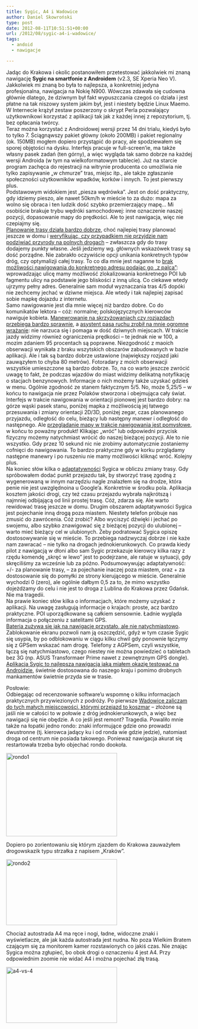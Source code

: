 ```yaml
---
title: Sygic, A4 i Wadowice
author: Daniel Skowroński
type: post
date: 2012-08-11T10:51:51+00:00
url: /2012/08/sygic-a4-i-wadowice/
tags:
  - andoid
  - nawigacje

---
```

Jadąc do Krakowa i okolic postanowiłem przetestować jakkolwiek mi znaną nawigację **Sygic na smartfonie z Androidem** (v2.3, SE Xperia Neo V). Jakkolwiek mi znaną bo była to najlepsza, a konkretniej jedyna profesjonalna, nawigacja na Nokię N900. Wówczas zdawała się cudowna głównie dlatego, że dziwnym był fakt wypuszczania czegoś co działa i jest płatne na tak niszowy system jakim był, jest i niestety będzie Linux Maemo. W Internecie krążył zestaw poszerzony o skrypt Perla pozwalający użytkownikowi korzystać z aplikacji tak jak z każdej innej z repozytorium, tj. bez opłacania twórcy.  
Teraz można korzystać z Androidowej wersji przez 14 dni trialu, kiedyś było to tylko 7. Ściągnąwszy pakiet główny (około 200MB) i pakiet regionalny (ok. 150MB) mogłem dopiero przystąpić do pracy, ale spodziewałem się sporej objętości na dysku. Interfejs pracuje w full-screen&#8217;ie, ma także własny pasek zadań (ten górny), a więc wygląda tak samo dobrze na każdej wersji Androida (w tym na wielkoformatowym tablecie). Już na starcie program zachęca do rejestracji na witrynie producenta co umożliwia nie tylko zapisywanie &#8222;w chmurze&#8221; tras, miejsc itp., ale także zgłaszanie społeczności użytkowników wpadków, korków i innych. To jest pierwszy plus.  
Podstawowym widokiem jest &#8222;piesza wędrówka&#8221;. Jest on dość praktyczny, gdy idziemy pieszo, ale nawet 50km/h w mieście to za dużo: mapa za wolno się obraca i ten ludzik dość szybko przemierzający mapę&#8230; Mi osobiście brakuje trybu wędróki samochodowej: inne oznaczenie naszej pozycji, dopasowanie mapy do prędkości. Ale to jest nawigacja, więc nie czepiajmy się.  
<u>Planowanie trasy działa bardzo dobrze</u>, choć najlepiej trasy planować jeszcze w domu i <u>weryfikując, czy przypadkiem nie przyjdzie nam podziwiać przyrody na polnych drogach</u> &#8211; zwłaszcza gdy do trasy dodajemy punkty własne. Jeśli jedziemy wg. głównych wskazówek trasy są dość porządne. Nie zabrakło oczywiście opcji unikania konkretnych typów dróg, czy optymalizji całej trasy. To co dla mnie jest naganne to <u>brak możliwości nawigowania do konkretnego adresu podając go &#8222;z palca&#8221;</u>: wprowadzając ulicę mamy możliwość zlokalizowania konkretnego POI lub fagmentu ulicy na podstawie jego bliskości z inną ulicą. Co ciekawe wtedy ujrzymy pełny adres. Generalnie sam moduł wyznaczania tras 4/5 dopóki nie zechcemy jechać w dziwne miejsca. Ale wtedy i tak najlepiej zapisać sobie mapkę dojazdu z internetu.  
Samo nawigowanie jest dla mnie więcej niż bardzo dobre. Co do komunikatów lektora &#8211; cóż: normalne; polskojęzycznych kierowców nawiguje kobieta. <u>Manewrowanie na skrzyżowaniach czy rozjazdach przebiega bardzo sprawnie</u>, a <u>asystent pasa ruchu zrobił na mnie ogromne wrażanie</u>: nie narzuca się i pomaga w dość dziwnych miejscach. W trakcie jazdy widzimy również ograniczenia prędkości &#8211; te jednak nie w 100, a mozim zdaniem 95 procentach są poprawne. Niezgodność z maoich obserwacji wynikała z braku wszytskich obszarów zabudowanych w bazie aplikacji. Ale i tak są bardzo dobrze ustawione (największy rozjazd jaki zauwązyłem to chyba 80 metrów). Fotoradary z moich obserwacji wszystkie umieszczone są bardzo dobrze. To, na co warto jeszcze zwrócić uwagę to fakt, że podczas wjazdów do miast widzimy delikatną notyfikację o stacjach benzynowych. Informacje o nich możemy także uzyskać gdzieś w menu. Ogólnie zgodność ze stanem faktycznym 5/5. No, może 5,25/5 &#8211; w końcu to nawigacja nie przez Polaków stworzona i obejmująca cały świat.  
Interfejs w trakcie nawigowania w orientacji pionowej jest bardzo dobry: na górze wąski pasek stanu, poniżej mapka z możliwością jej łatwego przesuwania i zmiany orientacji 2D/3D, poniżej zegar, czas planowanego przyjazdu, odległość do celu, bieżący lub następny manewr i odległość do następnego. Ale <u>przeglądanie mapy w trakcie nawigowania jest pomysłowe</u>, w końcu to poważny produkt! Klikając &#8222;wróć&#8221; lub odpowiedni przycisk fizyczny możemy natychmiast wrócić do naszej bieżącej pozycji. Ale to nie wszystko. Gdy przez 10 sekund nic nie zrobimy automatycznie zostaniemy cofnięci do nawigowania. To bardzo praktyczne gdy w korku przglądamy następne manewry i po ruszeniu nie mamy możliwości kliknąć wróć. Kolejny plus.  
Na koniec słów kilka o <u>adaptatywności</u> Sygica w obliczu zmiany trasy. Gdy spróbowałem dodać punkt przejazdu tak, by stworzyć trasę zgodną z wygenerowaną w innym narzędziu nagle znalazłem się na drodze, która penie nie jest uwzględnoina u Google&#8217;a. Konkretnie w środku pola. Aplikacja kosztem jakości drogi, czy też czasu przejazdu wybrała najkrótszą i najmniej odbijającą od linii prostej trasę. Cóż, zdarza się. Ale warto rewidować trasę jeszcze w domu. Drugim obszarem adaptatywności Sygica jest pojechanie inną drogą poza miastem. Niestety telefon próbuje nas zmusić do zawrócenia. Cóż zrobić? Albo wyciszyć dźwięki i jechać po swojemu, albo szybko znawigować się z bieżącej pozycji do ulubionej &#8211; warto mieć bieżący cel w ulubionych. Żeby podratować Sygica opiszę dostosowywanie się w mieście. To przebiega nadzwyczaj dobrze i nie każe nam zawracać &#8211; nie tylko na drogach jednokierunkowych. Co prawda kiedy pilot z nawigacją w dłoni albo sam Sygic przekazuje kierowcy kilka razy z rzędu komendę &#8222;skręć w lewo&#8221; jest to podejrzane, ale ratuje w sytuacji, gdy skręciliśmy za wcześnie lub za późno. Podsumowywując adaptatywność: +/- za planowanie trasy, &#8211; za pojechanie inaczej poza miastem, oraz + za dostosowanie się do pomyłki ze strony kierującego w mieście. Generalnie wychodzi 0 (zero), ale ogólnie dałbym 0,5 za to, że mimo wszystko dojeżdżamy do celu i nie jest to droga z Lublina do Krakowa przez Gdańsk. Nie ma tragedii.  
Na prawie koniec słów kilka o informacjach, które możemy uzyskać z aplikacji. Na uwagę zasługują informacje o krajach: proste, acz bardzo praktyczne. POI uporządkowane są całkiem sensownie. Ładnie wygląda informacja o połączeniu z satelitami GPS.  
<u>Bateria zużywa się jak na nawigacje przystało, ale nie natychmiastowo</u>. Zablokowanie ekranu pozwoli nam ją oszczędzić, gdyż w tym czasie Sygic się usypia, by po odblokowaniu w ciągu kilku chwil gdy ponownie łączymy się z GPSem wskazać nam drogę. Telefony z AGPSem, czyli wszystkie, łączą się natychmiastowo, czego niestey nie można powiedzieć o tabletach bez 3G (np. ASUS Transformaer Prime nawet z zewnętrznym GPS dongle).  
<u>Aplikacja Sygic to najlepsza nawigacja jaką miałem okazję testować na Androidzie</u>, świetnie dostosowana do naszego kraju i pomimo drobnych mankamentów świetnie przyda sie w trasie.

Posłowie:  
Odbiegając od recenzowanie software&#8217;u wspomnę o kilku informacjach praktycznych przywiezionych z podróży. Po pierwsze <u>Wadowice zaliczam do tych małych miejscowości, którymi przejazd to koszmar</u> &#8211; złożone są jaśli nie w całości to w połowie z dróg jednokierunkowych, a więc bez nawigacji się nie obędzie. A co jeśli jest remont? Tragedia. Powaliło mnie także na łopatki jedno rondo: znaki informujące gdzie ono prowadzi dwustronne (tj. kierowca jadący ku i od ronda wie gdzie jedzie), natomiast droga od centrum nie posiada takowego. Ponieważ nawigacja akurat się restartowała trzeba było objechać rondo dookoła.  
  
[<img decoding="async" loading="lazy" src="http://blog.dsinf.net/wp-content/uploads/2012/08/rondo1-300x225.png" alt="rondo1" width="300" height="225" class="alignnone size-medium wp-image-191" srcset="https://blog.dsinf.net/wp-content/uploads/2012/08/rondo1-300x225.png 300w, https://blog.dsinf.net/wp-content/uploads/2012/08/rondo1.png 640w" sizes="(max-width: 300px) 100vw, 300px" />][1]  
  
Dopiero po zorientowaniu się którym zjazdem do Krakowa zauważyłem drogowskazik typu strzałka z napisem &#8222;Kraków&#8221;.  
  
[<img decoding="async" loading="lazy" src="http://blog.dsinf.net/wp-content/uploads/2012/08/rondo2-300x178.png" alt="rondo2" width="300" height="178" class="alignnone size-medium wp-image-192" srcset="https://blog.dsinf.net/wp-content/uploads/2012/08/rondo2-300x178.png 300w, https://blog.dsinf.net/wp-content/uploads/2012/08/rondo2-660x392.png 660w, https://blog.dsinf.net/wp-content/uploads/2012/08/rondo2.png 807w" sizes="(max-width: 300px) 100vw, 300px" />][2]  
  
Chociaż autostrada A4 ma ręce i nogi, ładne, widoczne znaki i wyświetlacze, ale jak każda autostrada jest nudna. No poza Wielkim Bratem czającym się za monitorem kamer rozstawionych co jakiś czas. Nie znając Sygica można zgłupieć, bo obok drogi o oznaczeniu 4 jest A4. Przy odpowiednim zoomie nie widać A4 i można pojechać złą trasą.  
  
[<img decoding="async" loading="lazy" src="http://blog.dsinf.net/wp-content/uploads/2012/08/a4-vs-4-300x151.png" alt="a4-vs-4" width="300" height="151" class="alignnone size-medium wp-image-194" srcset="https://blog.dsinf.net/wp-content/uploads/2012/08/a4-vs-4-300x151.png 300w, https://blog.dsinf.net/wp-content/uploads/2012/08/a4-vs-4.png 625w" sizes="(max-width: 300px) 100vw, 300px" />][3]

 [1]: http://blog.dsinf.net/wp-content/uploads/2012/08/rondo1.png
 [2]: http://blog.dsinf.net/wp-content/uploads/2012/08/rondo2.png
 [3]: http://blog.dsinf.net/wp-content/uploads/2012/08/a4-vs-4.png